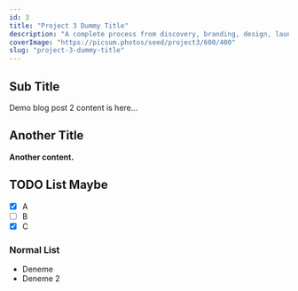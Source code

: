 ```yaml
---
id: 3
title: "Project 3 Dummy Title"
description: "A complete process from discovery, branding, design, launch to post-launch optimization."
coverImage: "https://picsum.photos/seed/project3/600/400"
slug: "project-3-dummy-title"
---
```


## Sub Title

Demo blog post 2 content is here...

## Another Title

**Another content.**

## TODO List Maybe

- [x] A
- [ ] B
- [x] C

### Normal List

- Deneme
- Deneme 2
